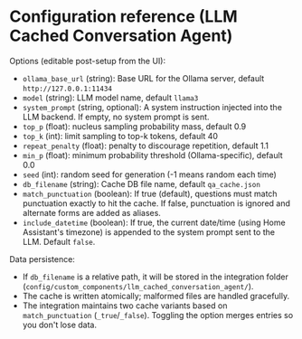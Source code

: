 # Configuration reference (LLM Cached Conversation Agent)

Options (editable post-setup from the UI):
- `ollama_base_url` (string): Base URL for the Ollama server, default `http://127.0.0.1:11434`
- `model` (string): LLM model name, default `llama3`
- `system_prompt` (string, optional): A system instruction injected into the LLM backend. If empty, no system prompt is sent.
- `top_p` (float): nucleus sampling probability mass, default 0.9
- `top_k` (int): limit sampling to top-k tokens, default 40
- `repeat_penalty` (float): penalty to discourage repetition, default 1.1
- `min_p` (float): minimum probability threshold (Ollama-specific), default 0.0
- `seed` (int): random seed for generation (-1 means random each time)
- `db_filename` (string): Cache DB file name, default `qa_cache.json`
- `match_punctuation` (boolean): If true (default), questions must match punctuation exactly to hit the cache. If false, punctuation is ignored and alternate forms are added as aliases.
- `include_datetime` (boolean): If true, the current date/time (using Home Assistant's timezone) is appended to the system prompt sent to the LLM. Default `false`.

Data persistence:
- If `db_filename` is a relative path, it will be stored in the integration folder (`config/custom_components/llm_cached_conversation_agent/`).
- The cache is written atomically; malformed files are handled gracefully.
 - The integration maintains two cache variants based on `match_punctuation` (`_true`/`_false`). Toggling the option merges entries so you don't lose data.
